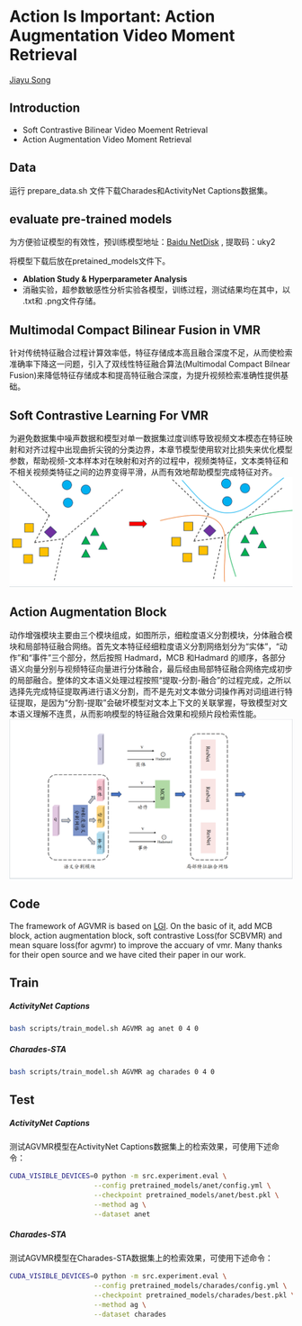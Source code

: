 Action Is Important: Action Augmentation Video Moment Retrieval
=====
[Jiayu Song](https://cn.linkedin.com/in/jiayusong1999)

## Introduction
- Soft Contrastive Bilinear Video Moement Retrieval
- Action Augmentation Video Moment Retrieval


## Data
运行 prepare_data.sh 文件下载Charades和ActivityNet Captions数据集。

## evaluate pre-trained models
为方便验证模型的有效性，预训练模型地址：[Baidu NetDisk](https://pan.baidu.com/s/1ydqOZ6qer6MdR14x6BwdDw) , 提取码：uky2 

将模型下载后放在pretained_models文件下。

- **Ablation Study & Hyperparameter Analysis** 
- 消融实验，超参数敏感性分析实验各模型，训练过程，测试结果均在其中，以 .txt和 .png文件存储。


## Multimodal Compact Bilinear Fusion in VMR
针对传统特征融合过程计算效率低，特征存储成本高且融合深度不足，从而使检索准确率下降这一问题，引入了双线性特征融合算法(Multimodal Compact Bilnear Fusion)来降低特征存储成本和提高特征融合深度，为提升视频检索准确性提供基础。

## Soft Contrastive Learning For VMR
为避免数据集中噪声数据和模型对单一数据集过度训练导致视频文本模态在特征映射和对齐过程中出现曲折尖锐的分类边界，本章节模型使用软对比损失来优化模型参数，帮助视频-文本样本对在映射和对齐的过程中，视频类特征，文本类特征和不相关视频类特征之间的边界变得平滑，从而有效地帮助模型完成特征对齐。
![scl](scl.png)

## Action Augmentation Block
动作增强模块主要由三个模块组成，如图所示，细粒度语义分割模块，分体融合模块和局部特征融合网络。首先文本特征经细粒度语义分割网络划分为“实体”，“动作”和“事件”三个部分，然后按照 Hadmard，MCB 和Hadmard 的顺序，各部分语义向量分别与视频特征向量进行分体融合，最后经由局部特征融合网络完成初步的局部融合。整体的文本语义处理过程按照“提取-分割-融合”的过程完成，之所以选择先完成特征提取再进行语义分割，而不是先对文本做分词操作再对词组进行特征提取，是因为“分割-提取”会破坏模型对文本上下文的关联掌握，导致模型对文本语义理解不连贯，从而影响模型的特征融合效果和视频片段检索性能。
![AGVMR](ag_block.png)


## Code
The framework of AGVMR is based on [LGI](https://github.com/JonghwanMun/LGI4temporalgrounding). On the basic of it, add MCB block, action augmentation block, soft contrastive Loss(for SCBVMR) and mean square loss(for agvmr) to improve the accuary of vmr. Many thanks for their open source and we have cited their paper in our work. 

## Train

##### ActivityNet Captions
```bash
bash scripts/train_model.sh AGVMR ag anet 0 4 0
```
##### Charades-STA
```bash
bash scripts/train_model.sh AGVMR ag charades 0 4 0
```

## Test

##### ActivityNet Captions
测试AGVMR模型在ActivityNet Captions数据集上的检索效果，可使用下述命令：
```bash
CUDA_VISIBLE_DEVICES=0 python -m src.experiment.eval \
                     --config pretrained_models/anet/config.yml \
                     --checkpoint pretrained_models/anet/best.pkl \
                     --method ag \
                     --dataset anet
```

##### Charades-STA
测试AGVMR模型在Charades-STA数据集上的检索效果，可使用下述命令：
```bash
CUDA_VISIBLE_DEVICES=0 python -m src.experiment.eval \
                     --config pretrained_models/charades/config.yml \
                     --checkpoint pretrained_models/charades/best.pkl \
                     --method ag \
                     --dataset charades
```

